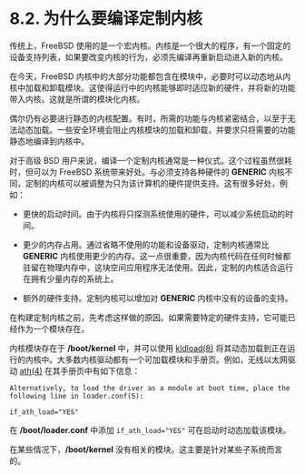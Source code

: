 # 8.2. 为什么要编译定制内核

传统上，FreeBSD 使用的是一个宏内核。内核是一个很大的程序，有一个固定的设备支持列表，如果要改变内核的行为，必须先编译再重新启动进入新的内核。

在今天，FreeBSD 内核中的大部分功能都包含在模块中，必要时可以动态地从内核中加载和卸载模块。这使得运行中的内核能够即时适应新的硬件，并将新的功能带入内核。这就是所谓的模块化内核。

偶尔仍有必要进行静态的内核配置。有时，所需的功能与内核紧密结合，以至于无法动态加载。一些安全环境会阻止内核模块的加载和卸载，并要求只将需要的功能静态地编译到内核中。

对于高级 BSD 用户来说，编译一个定制内核通常是一种仪式。这个过程虽然很耗时，但可以为 FreeBSD 系统带来好处。与必须支持各种硬件的 **GENERIC** 内核不同，定制的内核可以被调整为只为该计算机的硬件提供支持。这有很多好处，例如：

- 更快的启动时间。由于内核将只探测系统使用的硬件，可以减少系统启动的时间。

- 更少的内存占用。通过省略不使用的功能和设备驱动，定制内核通常比 **GENERIC** 内核使用更少的内存。这一点很重要，因为内核代码在任何时候都驻留在物理内存中，这块空间应用程序无法使用。因此，定制的内核适合运行在拥有少量内存的系统上。

- 额外的硬件支持。定制内核可以增加对 **GENERIC** 内核中没有的设备的支持。

在构建定制内核之前，先考虑这样做的原因。如果需要特定的硬件支持，它可能已经作为一个模块存在。

内核模块存在于 **/boot/kernel** 中，并可以使用 [kldload(8)](https://www.freebsd.org/cgi/man.cgi?query=kldload&sektion=8&format=html) 将其动态加载到正在运行的内核中。大多数内核驱动都有一个可加载模块和手册页。例如，无线以太网驱动 [ath(4)](https://www.freebsd.org/cgi/man.cgi?query=ath&sektion=4&format=html) 在其手册页中有如下信息：

```
Alternatively, to load the driver as a module at boot time, place the
following line in loader.conf(5):
    
if_ath_load="YES"
```
在 **/boot/loader.conf** 中添加 `if_ath_load="YES"` 可在启动时动态加载该模块。

在某些情况下，**/boot/kernel** 没有相关的模块。这主要是针对某些子系统而言的。
